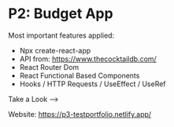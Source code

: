 # P2: Budget App


Most important features applied:
  - Npx create-react-app
  - API from: https://www.thecocktaildb.com/
  - React Router Dom
  - React Functional Based Components
  - Hooks / HTTP Requests / UseEffect / UseRef
  

Take a Look -->

Website: https://p3-testportfolio.netlify.app/


